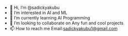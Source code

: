 - 👋 Hi, I’m @sadickyakubu
- 👀 I’m interested in AI and ML
- 🌱 I’m currently learning AI Programming 
- 💞️ I’m looking to collaborate on Any fun and cool projects
- 📫 How to reach me Email:sadickyakubu1@gmail.com

<!---
sadickyakubu1/sadickyakubu1 is a ✨ special ✨ repository because its `README.md` (this file) appears on your GitHub profile.
You can click the Preview link to take a look at your changes.
--->
